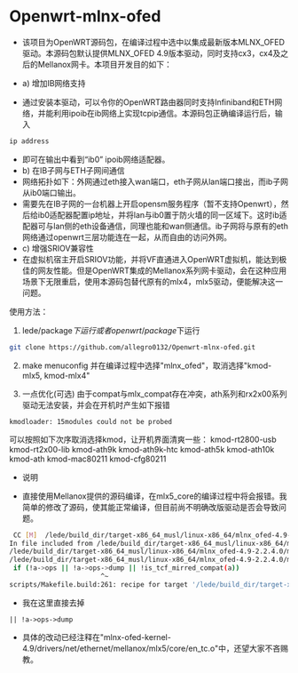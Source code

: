 # Openwrt-mlnx-ofed

* 该项目为OpenWRT源码包，在编译过程中选中以集成最新版本MLNX_OFED驱动。本源码包默认提供MLNX_OFED 4.9版本驱动，同时支持cx3，cx4及之后的Mellanox网卡。本项目开发目的如下：

* a) 增加IB网络支持
* 通过安装本驱动，可以令你的OpenWRT路由器同时支持Infiniband和ETH网络，并能利用ipoib在ib网络上实现tcpip通信。本源码包正确编译运行后，输入
```bash
ip address
```
* 即可在输出中看到“ib0” ipoib网络适配器。
* b) 在IB子网与ETH子网间通信
* 网络拓扑如下：外网通过eth接入wan端口，eth子网从lan端口接出，而ib子网从ib0端口输出。
* 需要先在IB子网的一台机器上开启opensm服务程序（暂不支持Openwrt），然后给ib0适配器配置ip地址，并将lan与ib0置于防火墙的同一区域下。这时ib适配器可与lan侧的eth设备通信，同理也能和wan侧通信。ib子网将与原有的eth网络通过openwrt三层功能连在一起，从而自由的访问外网。
* c) 增强SRIOV兼容性
* 在虚拟机宿主开启SRIOV功能，并将VF直通进入OpenWRT虚拟机，能达到极佳的网友性能。但是OpenWRT集成的Mellanox系列网卡驱动，会在这种应用场景下无限重启，使用本源码包替代原有的mlx4，mlx5驱动，便能解决这一问题。

使用方法：

 1. lede/package$下运行 或者openwrt/package$下运行


```bash
git clone https://github.com/allegro0132/Openwrt-mlnx-ofed.git
```

 2. make menuconfig 并在编译过程中选择"mlnx_ofed"，取消选择"kmod-mlx5, kmod-mlx4" 

 3. 一点优化(可选)
  由于compat与mlx_compat存在冲突，ath系列和rx2x00系列驱动无法安装，并会在开机时产生如下报错
 ```
 kmodloader: 15modules could not be probed
 ```
 可以按照如下次序取消选择kmod，让开机界面清爽一些：
kmod-rt2800-usb
kmod-rt2x00-lib
kmod-ath9k
kmod-ath9k-htc
kmod-ath5k
kmod-ath10k
kmod-ath
kmod-mac80211
kmod-cfg80211


 * 说明
 - 直接使用Mellanox提供的源码编译，在mlx5_core的编译过程中将会报错。我简单的修改了源码，使其能正常编译，但目前尚不明确改版驱动是否会导致问题。
 ```bash
  CC [M]  /lede/build_dir/target-x86_64_musl/linux-x86_64/mlnx_ofed-4.9-2.2.4.0/mlnx-ofed-kernel-4.9/drivers/net/ethernet/mellanox/mlx5/core/en_tc.o
In file included from /lede/build_dir/target-x86_64_musl/linux-x86_64/mlnx_ofed-4.9-2.2.4.0/mlnx-ofed-kernel-4.9/drivers/net/ethernet/mellanox/mlx5/core/en_tc.c:50:
/lede/build_dir/target-x86_64_musl/linux-x86_64/mlnx_ofed-4.9-2.2.4.0/mlnx-ofed-kernel-4.9/include/net/tc_act/tc_mirred.h: In function 'to_mirred_compat':
/lede/build_dir/target-x86_64_musl/linux-x86_64/mlnx_ofed-4.9-2.2.4.0/mlnx-ofed-kernel-4.9/include/net/tc_act/tc_mirred.h:51:24: error: dereferencing pointer to incomplete type 'const struct tc_action_ops'
  if (!a->ops || !a->ops->dump || !is_tcf_mirred_compat(a))
                        ^~
scripts/Makefile.build:261: recipe for target '/lede/build_dir/target-x86_64_musl/linux-x86_64/mlnx_ofed-4.9-2.2.4.0/mlnx-ofed-kernel-4.9/drivers/net/ethernet/mellanox/mlx5/core/en_tc.o' failed
```
- 我在这里直接去掉
```
|| !a->ops->dump
```
- 具体的改动已经注释在"mlnx-ofed-kernel-4.9/drivers/net/ethernet/mellanox/mlx5/core/en_tc.o"中，还望大家不吝赐教。
